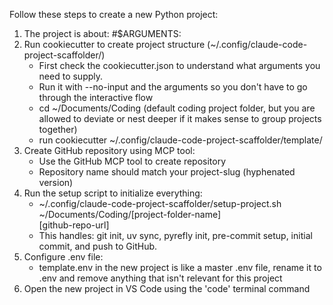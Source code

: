 Follow these steps to create a new Python project:

1. The project is about: #$ARGUMENTS: 
2. Run cookiecutter to create project structure (~/.config/claude-code-project-scaffolder/)
    - First check the cookiecutter.json to understand what arguments you need to supply.
    - Run it with --no-input and the arguments so you don't have to go through the interactive flow 
    - cd ~/Documents/Coding (default coding project folder, but you are allowed to deviate or nest deeper if it makes sense to group projects together)
    - run cookiecutter ~/.config/claude-code-project-scaffolder/template/
3. Create GitHub repository using MCP tool:
    - Use the GitHub MCP tool to create repository
    - Repository name should match your project-slug (hyphenated version)
4. Run the setup script to initialize everything:
    - ~/.config/claude-code-project-scaffolder/setup-project.sh \
        ~/Documents/Coding/[project-folder-name] \
        [github-repo-url]
    - This handles: git init, uv sync, pyrefly init, pre-commit setup, initial commit, and push to GitHub.
5. Configure .env file:
    - template.env in the new project is like a master .env file, rename it to .env and remove anything that isn't relevant for this    project
6. Open the new project in VS Code using the 'code' terminal command